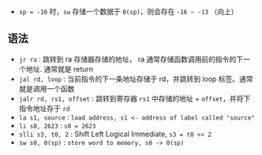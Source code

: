 - `sp = -16` 时，`sw` 存储一个数据于 `0(sp)`，则会存在  `-16 ~ -13` （向上）

## 语法

- `jr ra` : 跳转到 ra 存储器存储的地址， ra 通常存储函数调用前的指令的下一个地址. 通常就是 return
- `jal rd, loop` :  当前指令的下一条地址存储于 rd，并跳转到 loop 标签。通常就是调用一个函数
- `jalr rd, rs1, offset` : 跳转到寄存器 `rs1` 中存储的地址 + `offset`，并将下指令地址存于 `rd`
- `la s1, source` :  `load address, s1 <- address of label called "source"`
- `li s0, 2623` : `s0 = 2623`
- `slli s3, t0, 2` : Shift Left Logical Immediate, `s3 = t0 << 2`
- `sw s0, 0(sp)` : `store word to memory, s0 -> 0(sp)`
